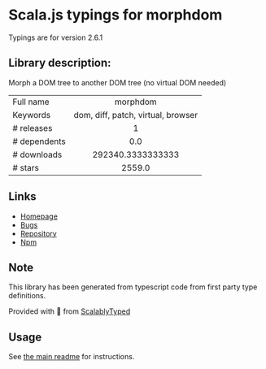 
# Scala.js typings for morphdom

Typings are for version 2.6.1

## Library description:
Morph a DOM tree to another DOM tree (no virtual DOM needed)

|                    |                 |
| ------------------ | :-------------: |
| Full name          | morphdom |
| Keywords           | dom, diff, patch, virtual, browser |
| # releases         | 1 |
| # dependents       | 0.0 |
| # downloads        | 292340.3333333333 |
| # stars            | 2559.0 |

## Links
- [Homepage](https://github.com/patrick-steele-idem/morphdom#readme)
- [Bugs](https://github.com/patrick-steele-idem/morphdom/issues)
- [Repository](https://github.com/patrick-steele-idem/morphdom)
- [Npm](https://www.npmjs.com/package/morphdom)
    


## Note
This library has been generated from typescript code from first party type definitions.

Provided with :purple_heart: from [ScalablyTyped](https://github.com/oyvindberg/ScalablyTyped)

## Usage
See [the main readme](../../readme.md) for instructions.


